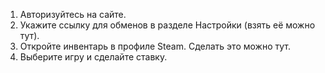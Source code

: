 1.	Авторизуйтесь на сайте.
2.	Укажите ссылку для обменов в разделе Настройки (взять её можно тут).
3.	Откройте инвентарь в профиле Steam. Сделать это можно тут.
4.	Выберите игру и сделайте ставку.
